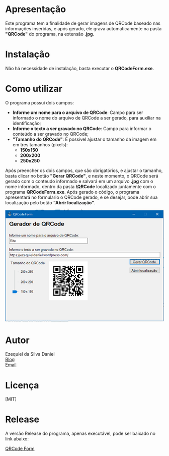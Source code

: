 # Apresentação

Este programa tem a finalidade de gerar imagens de QRCode baseado nas informações inseridas, e após gerado, ele grava automaticamente na pasta **"QRCode"** do programa, na extensão **.jpg**.

# Instalação

Não há necessidade de instalação, basta executar o **QRCodeForm.exe**.

# Como utilizar

O programa possui dois campos:  
* **Informe um nome para o arquivo de QRCode**: Campo para ser informado o nome do arquivo de QRCode a ser gerado, para auxiliar na identificação;
* **Informe o texto a ser gravado no QRCode**: Campo para informar o conteúdo a ser gravado no QRCode;
* **"Tamanho do QRCode"**: É possivel ajustar o tamanho da imagem em  em tres tamanhos (pixels): 
    * **150x150**
    * **200x200**
    * **250x250**

Após preencher os dois campos, que são obrigatórios, e ajustar o tamanho, basta clicar no botão **"Gerar QRCode"**, e neste momento, o QRCode será gerado com o conteudo informado e salvará em um arquivo **.jpg** com o nome informado, dentro da pasta **\\QRCode** localizado juntamente com o programa **QRCodeForm.exe**.  Após gerado o código, o programa apresentará no formulario o QRCode gerado, e se desejar, pode abrir sua localização pelo botão **"Abrir localização"**.

![Tela](Tela.PNG)


# Autor

Ezequiel da Silva Daniel  
[Blog](https://ezequieldaniel.wordpress.com/)  
[Email](ezequielsd@gmail.com)

# Licença

[MIT]

# Release

A versão Release do programa, apenas executável, pode ser baixado no link abaixo:


[QRCode Form](../Release/QRCodeForm.zip)